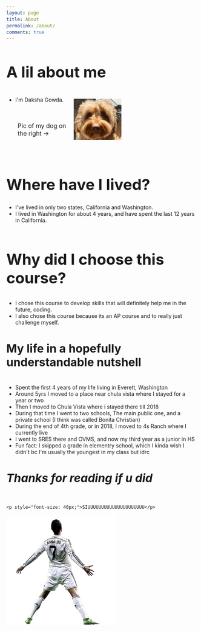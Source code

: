 ```yaml
---
layout: page
title: About 
permalink: /about/
comments: true
---
```


<style>
h1 {
  font-size: 40px !important;
}
h2 {
  font-size: 40px !important;
}
h3 {
  font-size: 40px !important;
}
h4 {
  font-size: 30px !important;
}
h5 {
  font-size: 30px !important;
}
p {
  margin-top: 50px;
  margin-bottom: 100px;
  margin-right: 150px;
  margin-left: 30px;
  font-size: 13px;
}
</style>

<h3>A lil about me</h3>

<div> 
        <ul>
            <li>I'm Daksha Gowda.</li> 
         </ul>
         <img src="../images/notebooks/Screenshot 2024-08-07 150835.png" alt="Image" width="25%" style="float: right; margin-right: 200px; margin-top: -25px">
         <p style="font-size: 16px;">Pic of my dog on the right -></p>
        
</div>


<h1>Where have I lived?</h1>

<div> 
    <ul>
        <li>I've lived in only two states, California and Washington.</li>
        <li>I lived in Washington for about 4 years, and have spent the last 12 years in California.</li>
    </ul>
</div>


<style>
   
</style>

<script>
    
    var container = document.getElementById("grid_container");

    
    var living_in_the_world = {
        {"flag": "Flag_of_California", "time_lived": "California - 12 years and counting"},
       {"flag": "Flag_of_Washington", "time_lived": "Washington - 4 years"},
    }; 
    
   
    for (var row of living_in_the_world) {
      
    }
</script>

<style>
    .grid-container {
        display: grid;
        grid-template-columns: repeat(auto-fill, minmax(150px, 1fr));
        gap: 10px;
    }
    .grid-item {
        text-align: center;
    }
    .grid-item img {
        width: 100%;
        height: 100px; 
        object-fit: contain;
    }
    .grid-item p {
        margin: 5px 0; 
</style>

<div class="grid-container" id="grid_container">
</div>

<script>
   
    var container = document.getElementById("grid_container"); 

    
    var http_source = "https://upload.wikimedia.org/wikipedia/commons/";
    var living_in_the_world = [
        {"flag": "0/01/Flag_of_California.svg", "description": "California - 12 years and counting"},
         {"flag": "5/54/Flag_of_Washington.svg",  "description": "Washington - 4 years"},
    ]; 

   
    for (const location of living_in_the_world) {
      
        var gridItem = document.createElement("div");
        gridItem.className = "grid-item";
        
        var img = document.createElement("img");
        img.src = http_source + location.flag; 
        img.alt = location.flag + " Flag"; 

      
        var description = document.createElement("p");
        description.textContent = location.description; 

       
        var greeting = document.createElement("p");
        greeting.textContent = location.greeting;  
       
        gridItem.appendChild(img);
        gridItem.appendChild(description);
        gridItem.appendChild(greeting);

     
        container.appendChild(gridItem);
    }
</script>

<h2>Why did I choose this course?</h2>

<div> 
    <ul>
        <li>I chose this course to develop skills that will definitely help me in the future, coding. </li>
        <li>I also chose this course because its an AP course and to really just challenge myself.</li>
    </ul>
</div>

<h4>My life in a hopefully understandable nutshell</h4>

<div> 
    <ul>
        <li>Spent the first 4 years of my life living in Everett, Washington </li>
        <li>Around 5yrs I moved to a place near chula vista where I stayed for a year or two</li>
        <li>Then I moved to Chula Vista where i stayed there till 2018</li>
        <li>During that time I went to two schools, The main public one, and a private school (I think was called Bonita Christian)</li>
        <li>During the end of 4th grade, or in 2018, I moved to 4s Ranch where I currently live</li>
        <li> I went to SRES there and OVMS, and now my third year as a junior in HS</li>
        <li>Fun fact: I skipped a grade in elementry school, which I kinda wish I didn't bc I'm usually the youngest in my class but idrc</li>
    </ul>
</div>

<h5>Thanks for reading if u did</h5>

<div>
    
    <p style="font-size: 40px;">SIUUUUUUUUUUUUUUUUUUUUU</p>
   <img src="../images/notebooks/raf,360x360,075,t,fafafa_ca443f4786,u10_processed.jpg">
</div>




